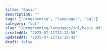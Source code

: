 ```yaml
---
title: "Basic"
description: ""
tags: ["programming", "languages", "sql"]
category: "sql"
slug: "/programming/languages/sql/basic.md"
createdAt: "2025-07-11T12:12:50"
updatedAt: "2025-07-11T12:29:42"
draft: false
---
```

